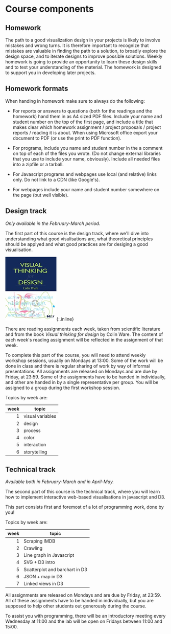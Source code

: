 # Course components

## Homework

The path to a good visualization design in your projects is likely to involve
mistakes and wrong turns. It is therefore important to recognize that mistakes
are valuable in finding the path to a solution, to broadly explore the design
space, and to iterate designs to improve possible solutions. Weekly homework is
going to provide an opportunity to learn these design skills and to test your
understanding of the material. The homework is designed to support you in
developing later projects.

## Homework formats

When handing in homework make sure to always do the following:

* For reports or answers to questions (both for the readings and the homework)
  hand them in as A4 sized PDF files. Include your name and student number on
  the top of the first page, and include a title that makes clear which 
  homework assignment / project proposals / project reports / reading it is
  about. When using Microsoft office export your document to PDF (or use the
  print to PDF function).

* For programs, include you name and student number in the a comment on top
  of each of the files you wrote. (Do not change external libraries that you
  use to include your name, obviously). Include all needed files into a zipfile
  or a tarball.

* For Javascript programs and webpages use local (and relative) links only. Do
  not link to a CDN (like Google's). 

* For webpages include your name and student number somewhere on the page (but
  well visible).

  
## Design track

*Only available in the February-March period.*

The first part of this course is the design track, where we'll dive into understanding what good visulisations are, what theoretical principles should be applyed and what good practices are for desiging a good visualisation.

![Colin Ware](book-visual.jpg){:.inline}

There are reading assignments each week, taken from scientific literature and
from the book *Visual thinking for design* by Colin Ware. The content of each
week's reading assignment will be reflected in the assignment of that week.

To complete this part of the course, you will need to attend weekly workshop sessions, usually on Mondays at 13:00. Some of the work will be done in class and there is regular sharing of work by way of informal presentations. 
All assignments are released on Mondays and are due by Friday, at 23:59.
Some of the assignments have to be handed in individually, and other are handed in by a single representative per group. You will be assigned to a group during the first workshop session. 

Topics by week are:

| week | topic                      | 
| ---: | -------------------------- | 
|    1 | visual variables           | 
|    2 | design                     | 
|    3 | process                    | 
|    4 | color                      | 
|    5 | interaction                | 
|    6 | storytelling       		|  

 

## Technical track

*Available both in February-March and in April-May.*

The second part of this course is the technical track, where you will learn how to implement interactive web-based visualisations in javascript and D3.

This part consists first and foremost of a lot of programming work, done by you! 

Topics by week are:

| week | topic                           |  
| ---: | ------------------------------- |  
|    1 | Scraping IMDB                   |  
|    2 | Crawling                        |  
|    3 | Line graph in Javascript        |  
|    4 | SVG + D3 intro                  |  
|    5 | Scatterplot and barchart in D3  |  
|    6 | JSON + map in D3                |  
|    7 | Linked views in D3              |  

All assignments are released on Mondays and are due by Friday, at 23:59. All of these assignments have to be handed in individually, but you are supposed to help other students out generously during the course.

To assist you with programming, there will be an introductory meeting every Wednesday at 11:00 and the lab will be open on Fridays between 11:00 and 15:00.
  


